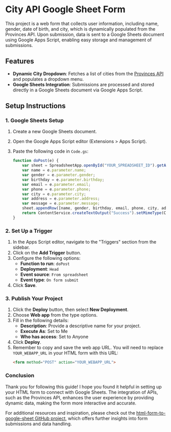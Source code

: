 # City API Google Sheet Form

This project is a web form that collects user information, including name, gender, date of birth, and city, which is dynamically populated from the Provinces API. Upon submission, data is sent to a Google Sheets document using Google Apps Script, enabling easy storage and management of submissions.

## Features

- **Dynamic City Dropdown**: Fetches a list of cities from the [Provinces API](https://provinces.open-api.vn/) and populates a dropdown menu.
- **Google Sheets Integration**: Submissions are processed and stored directly in a Google Sheets document via Google Apps Script.

## Setup Instructions

### 1. Google Sheets Setup

1. Create a new Google Sheets document.
2. Open the Google Apps Script editor (Extensions > Apps Script).
3. Paste the following code in `Code.gs`:

   ```javascript
   function doPost(e) {
       var sheet = SpreadsheetApp.openById("YOUR_SPREADSHEET_ID").getActiveSheet();
       var name = e.parameter.name;
       var gender = e.parameter.gender;
       var birthday = e.parameter.birthday;
       var email = e.parameter.email;
       var phone = e.parameter.phone;
       var city = e.parameter.city;
       var address = e.parameter.address;
       var message = e.parameter.message;
       sheet.appendRow([name, gender, birthday, email, phone, city, address, message]);
       return ContentService.createTextOutput("Success").setMimeType(ContentService.MimeType.TEXT);
   }

### 2. Set Up a Trigger

1. In the Apps Script editor, navigate to the "Triggers" section from the sidebar.
2. Click on the **Add Trigger** button.
3. Configure the following options:
   - **Function to run**: `doPost`
   - **Deployment**: `Head`
   - **Event source**: `From spreadsheet`
   - **Event type**: `On form submit`
4. Click **Save**.

### 3. Publish Your Project

1. Click the **Deploy** button, then select **New Deployment**.
2. Choose **Web app** from the type options.
3. Fill in the following details:
   - **Description**: Provide a descriptive name for your project.
   - **Execute As**: Set to Me
   - **Who has access**: Set to Anyone
4. Click **Deploy**.
5. Remember to copy and save the web app URL. You will need to replace `YOUR_WEBAPP_URL` in your HTML form with this URL:
   ```html
   <form method="POST" action="YOUR_WEBAPP_URL">

### Conclusion

Thank you for following this guide! I hope you found it helpful in setting up your HTML form to connect with Google Sheets. The integration of APIs, such as the Provinces API, enhances the user experience by providing dynamic data, making the form more interactive and accurate.

For additional resources and inspiration, please check out the [html-form-to-google-sheet GitHub project](https://github.com/levinunnink/html-form-to-google-sheet), which offers further insights into form submissions and data handling.
